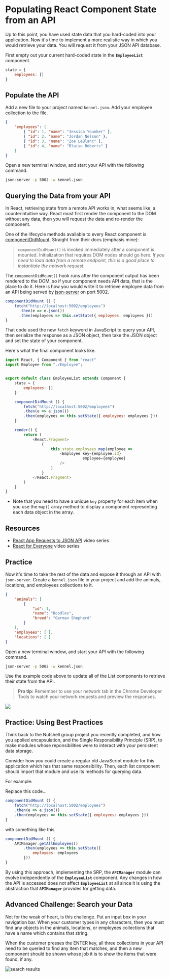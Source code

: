 # Populating React Component State from an API

Up to this point, you have used state data that you hard-coded into your application. Now it's time to implement a more realistic way in which you would retrieve your data. You will request it from your JSON API database.

First empty out your current hard-coded state in the **`EmployeeList`** component.

```js
state = {
    employees: []
}
```

## Populate the API

Add a new file to your project named `kennel.json`. Add your employee collection to the file.

```json
{
    "employees": [
        { "id": 1, "name": "Jessica Younker" },
        { "id": 2, "name": "Jordan Nelson" },
        { "id": 3, "name": "Zoe LeBlanc" },
        { "id": 4, "name": "Blaise Roberts" }
    ]
}
```

Open a new terminal window, and start your API with the following command.

```sh
json-server -p 5002 -w kennel.json
```

## Querying the Data from your API

In React, retrieving state from a remote API works in, what seems like, a counterintuitive way. React must first render the component to the DOM without any data, then you will request the data and re-render the component.

One of the lifecycle methods available to every React component is [componentDidMount](https://reactjs.org/docs/react-component.html#the-component-lifecycle). Straight from their docs (emphasis mine):

> `componentDidMount()` is invoked immediately after a component is mounted. Initialization that requires DOM nodes should go here. _If you need to load data from a remote endpoint, this is a good place to instantiate the network request._

The `componentDidMount()` hook runs after the component output has been rendered to the DOM, so if your component needs API data, that is the place to do it. Here is how you would write it to retrieve employee data from an API being served by [json-server](https://github.com/typicode/json-server) on port 5002.

```js
componentDidMount () {
    fetch("http://localhost:5002/employees")
      .then(e => e.json())
      .then(employees => this.setState({ employees: employees }))
}
```

That code used the new `fetch` keyword in JavaScript to query your API, then serialize the response as a JSON object, then take the JSON object and set the state of your component.

Here's what the final component looks like.

```js
import React, { Component } from "react"
import Employee from "./Employee";


export default class EmployeeList extends Component {
    state = {
        employees: []
    }

    componentDidMount () {
        fetch("http://localhost:5002/employees")
        .then(e => e.json())
        .then(employees => this.setState({ employees: employees }))
    }

    render() {
        return (
            <React.Fragment>
                {
                    this.state.employees.map(employee =>
                        <Employee key={employee.id}
                                  employee={employee}
                        />
                    )
                }
            </React.Fragment>
        )
    }
}
```

* Note that you need to have a unique `key` property for each item when you use the `map()` array method to display a component representing each data object in the array.

## Resources

* [React App Requests to JSON API](https://www.youtube.com/watch?v=vwWPM7za3Pk&list=PLhScwEnhQ-bmroyHFduwgOZ1KrdDvk_44) video series
* [React for Everyone](https://www.youtube.com/playlist?list=PLLnpHn493BHFfs3Uj5tvx17mXk4B4ws4p) video series

## Practice

Now it's time to take the rest of the data and expose it through an API with `json-server`. Create a `kennel.json` file in your project and add the animals, locations, and employees collections to it.

```json
{
    "animals": [
        {
            "id": 1,
            "name": "Doodles",
            "breed": "German Shepherd"
        }
    ],
    "employees": [ ],
    "locations": [ ]
}
```

Open a new terminal window, and start your API with the following command.

```sh
json-server -p 5002 -w kennel.json
```

Use the example code above to update all of the List components to retrieve their state from the API.

> **Pro tip:** Remember to use your network tab in the Chrome Developer Tools to watch your network requests and preview the responses.

![](./images/QmF1Sd9FOI.gif)

## Practice: Using Best Practices

Think back to the Nutshell group project you recently completed, and how you applied encapsulation, and the Single Responsibility Principle (SRP), to make modules whose reponsibilities were to interact with your persistent data storage.

Consider how you could create a regular old JavaScript module for this application which has that same responsibility. Then, each list component should import that module and use its methods for querying data.

For example:

Replace this code...

```js
componentDidMount () {
    fetch("http://localhost:5002/employees")
    .then(e => e.json())
    .then(employees => this.setState({ employees: employees }))
}
```

with something like this

```js
componentDidMount () {
    APIManager.getAllEmployees()
        .then(employees => this.setState({
            employees: employees
        }))
}
```

By using this approach, implementing the SRP, the **`APIManager`** module can evolve independently of the **`EmployeeList`** component. Any changes in how the API is accessed does not affect **`EmployeeList`** at all since it is using the abstraction that **`APIManager`** provides for getting data.

## Advanced Challenge: Search your Data

Not for the weak of heart, is this challenge. Put an input box in your navigation bar. When your customer types in any characters, then you must find any objects in the animals, locations, or employees collections that have a name which contains that string.

When the customer presses the ENTER key, all three collections in your API need to be queried to find any item that matches, and then a new component should be shown whose job it is to show the items that were found, if any.

![search results](./images/qNAJIxX9NX.gif)
